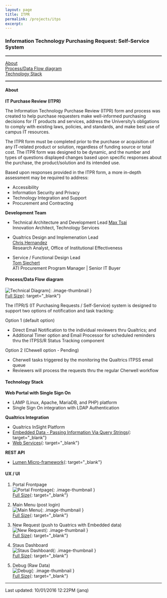 ```yaml
---
layout: page
title: ITPR
permalink: /projects/itps
excerpt:
---
```


### Information Technology Purchasing Request: Self-Service System

<hr style="border-top: 1px dotted #8c8b8b;" />  

[About](#about)  
[Process/Data Flow diagram](#processdata-flow-diagram)  
[Technology Stack](#technology-stack)  

<hr style="border-top: 1px dotted #8c8b8b;" />  
  
#### About
**IT Purchase Review (ITPR)**

The Information Technology Purchase Review (ITPR) form and process was created to help purchase requesters make well-informed purchasing decisions for IT products and services, address the University’s obligations to comply with existing laws, policies, and standards, and make best use of campus IT resources.

The ITPR form must be completed prior to the purchase or acquisition of any IT-related product or solution, regardless of funding source or total cost. The ITPR form was designed to be dynamic, and the number and types of questions displayed changes based upon specific responses about the purchase, the product/solution and its intended use.

Based upon responses provided in the ITPR form, a more in-depth assessment may be required to address:

* Accessibility
* Information Security and Privacy
* Technology Integration and Support
* Procurement and Contracting  

**Development Team**  

* Technical Architecture and Development Lead
  [Max Tsai](janq@csufresno.edu)  
  Innovation Architect, Technology Services  

* Qualtrics Design and Implemenation Lead  
  [Chris Hernandez](chhernandez@csufresno.edu)  
  Research Analyst, Office of Institutional Effectiveness   

* Service / Functional Design Lead  
  [Tom Siechert](tsiechert@csufresno.edu)                                                             
  ATI Procurement Program Manager | Senior IT Buyer  

#### Process/Data Flow diagram 

![Technical Diagram](/images/projects/itpr/ITPR-SS_Technical.png){: .image-thumbnail }  
[Full Size](/images/projects/itpr/ITPR-SS_Technical.png){: target="_blank"}

The ITPR/S (IT Purchasing Requests / Self-Service) system is designed to support two options of notification and task tracking:

Option 1 (default option)

* Direct Email Notification to the individual reviewers thru Qualtrics; and 
* Additional Timer option and Email Processor for scheduled reminders thru the ITPSS/R Status Tracking component

Option 2 (Chewell option - Pending)

* Cherwell tasks triggered by the monitoring the Qualtrics ITPSS email queue
* Reviewers will process the requests thru the regular Cherwell workflow


#### Technology Stack

**Web Portal with Single Sign On**  

* LAMP (Linux, Apache, MariaDB, and PHP) platform
* Single Sign On integration with LDAP Authentication

**Qualtrics Integration**  

* Qualtrics InSight Platform
* [Embedded Data - Passing Information Via Query Strings](https://www.qualtrics.com/support/integrations/api-integration/passing-information-through-query-strings/){: target="_blank"}
* [Web Services](https://www.qualtrics.com/support/survey-platform/survey-module/survey-flow/advanced-elements/web-service/){: target="_blank"}

**REST API**  

* [Lumen Micro-framework](https://lumen.laravel.com/){: target="_blank"}


#### UX / UI

1. Portal Frontpage  
![Portal Frontpage](/images/projects/itpr/01-Portal.png){: .image-thumbnail }  
[Full Size](/images/projects/itpr/01-Portal.png){: target="_blank"}

2. Main Menu (post login)  
![Main Menu](/images/projects/itpr/02-MainMenu.png){: .image-thumbnail }  
[Full Size](/images/projects/itpr/02-MainMenu.png){: target="_blank"}

3. New Request (push to Quatrics with Embedded data)  
![New Request](/images/projects/itpr/03-AddQualtrics.png){: .image-thumbnail }  
[Full Size](/images/projects/itpr/03-AddQualtrics.png){: target="_blank"}

4. Staus Dashboard  
![Staus Dashboard](/images/projects/itpr/04-Dashboard.png){: .image-thumbnail }  
[Full Size](/images/projects/itpr/04-Dashboard.png){: target="_blank"}

5. Debug (Raw Data)  
![Debug](/images/projects/itpr/05-BebugRaw.png){: .image-thumbnail }  
[Full Size](/images/projects/itpr/05-BebugRaw.png){: target="_blank"}

-----
Last updated: 10/01/2016 12:22PM (janq)  